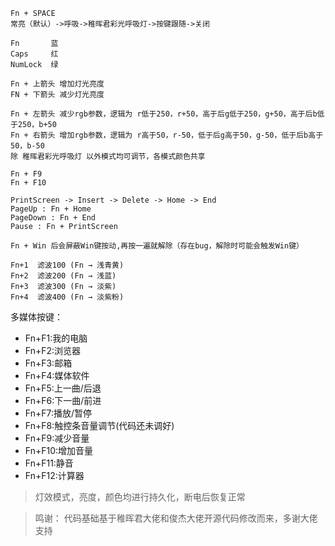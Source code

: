 <!-- 1、切换灯效：-->
    Fn + SPACE
    常亮（默认）->呼吸->稚晖君彩光呼吸灯->按键跟随->关闭

<!-- 2、右下灯光（默认跟随其它灯的颜色）： -->
    Fn       蓝
    Caps     红
    NumLock  绿

<!-- 3、调亮度（一共7档）： -->
    Fn + 上箭头 增加灯光亮度
    FN + 下箭头 减少灯光亮度

<!-- 3、调颜色： -->
    Fn + 左箭头 减少rgb参数，逻辑为 r低于250，r+50，高于后g低于250，g+50，高于后b低于250，b+50
    Fn + 右箭头 增加rgb参数，逻辑为 r高于50，r-50，低于后g高于50，g-50，低于后b高于50，b-50
    除 稚晖君彩光呼吸灯 以外模式均可调节，各模式颜色共享

<!-- 5、音量调节（使用快捷键时，别按太快，会失控）： -->
    Fn + F9
    Fn + F10

<!-- 6、功能区按键从上到下:  -->
    PrintScreen -> Insert -> Delete -> Home -> End
    PageUp : Fn + Home
    PageDown : Fn + End
    Pause : Fn + PrintScreen

<!-- 7、WinLock锁定功能： -->
    Fn + Win 后会屏蔽Win键按动,再按一遍就解除（存在bug，解除时可能会触发Win键）

<!-- 8、滤波（默认滤波100）： -->
    Fn+1  滤波100 (Fn → 浅青黄)
    Fn+2  滤波200 (Fn → 浅蓝)
    Fn+3  滤波300 (Fn → 淡紫)
    Fn+4  滤波400 (Fn → 淡紫粉)

多媒体按键：
- Fn+F1:我的电脑
- Fn+F2:浏览器
- Fn+F3:邮箱
- Fn+F4:媒体软件
- Fn+F5:上一曲/后退
- Fn+F6:下一曲/前进
- Fn+F7:播放/暂停
- Fn+F8:触控条音量调节(代码还未调好)
- Fn+F9:减少音量
- Fn+F10:增加音量
- Fn+F11:静音
- Fn+F12:计算器

> 灯效模式，亮度，颜色均进行持久化，断电后恢复正常

> 鸣谢： 代码基础基于稚晖君大佬和俊杰大佬开源代码修改而来，多谢大佬支持